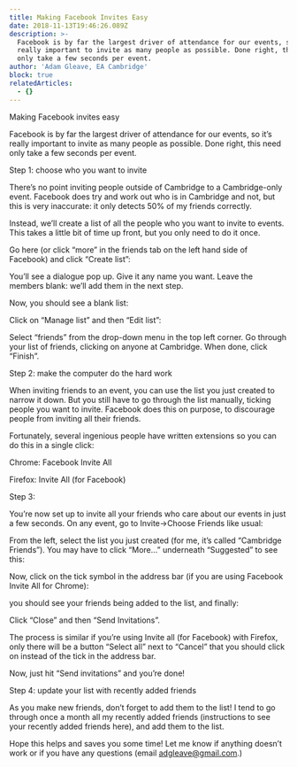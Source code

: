 ```yaml
---
title: Making Facebook Invites Easy
date: 2018-11-13T19:46:26.089Z
description: >-
  Facebook is by far the largest driver of attendance for our events, so it’s
  really important to invite as many people as possible. Done right, this need
  only take a few seconds per event.
author: 'Adam Gleave, EA Cambridge'
block: true
relatedArticles:
  - {}
---
```

Making Facebook invites easy

Facebook is by far the largest driver of attendance for our events, so it’s really important to invite as many people as possible. Done right, this need only take a few seconds per event.



Step 1: choose who you want to invite

There’s no point inviting people outside of Cambridge to a Cambridge-only event. Facebook does try and work out who is in Cambridge and not, but this is very inaccurate: it only detects 50% of my friends correctly.



Instead, we’ll create a list of all the people who you want to invite to events. This takes a little bit of time up front, but you only need to do it once.



Go here (or click “more” in the friends tab on the left hand side of Facebook) and click “Create list”:



You’ll see a dialogue pop up. Give it any name you want. Leave the members blank: we’ll add them in the next step.





Now, you should see a blank list:



Click on “Manage list” and then “Edit list”:



Select “friends” from the drop-down menu in the top left corner. Go through your list of friends, clicking on anyone at Cambridge. When done, click “Finish”.

Step 2: make the computer do the hard work

When inviting friends to an event, you can use the list you just created to narrow it down. But you still have to go through the list manually, ticking people you want to invite. Facebook does this on purpose, to discourage people from inviting all their friends.



Fortunately, several ingenious people have written extensions so you can do this in a single click:

Chrome: Facebook Invite All

Firefox: Invite All (for Facebook)



Step 3:

You’re now set up to invite all your friends who care about our events in just a few seconds. On any event, go to Invite->Choose Friends like usual:



From the left, select the list you just created (for me, it’s called “Cambridge Friends”). You may have to click “More…” underneath “Suggested” to see this:







Now, click on the tick symbol in the address bar (if you are using Facebook Invite All for Chrome):



you should see your friends being added to the list, and finally:



Click “Close” and then “Send Invitations”.



The process is similar if you’re using Invite all (for Facebook) with Firefox, only there will be a button “Select all” next to “Cancel” that you should click on instead of the tick in the address bar.



Now, just hit “Send invitations” and you’re done!



Step 4: update your list with recently added friends

As you make new friends, don’t forget to add them to the list! I tend to go through once a month all my recently added friends (instructions to see your recently added friends here), and add them to the list.



Hope this helps and saves you some time! Let me know if anything doesn’t work or if you have any questions (email adgleave@gmail.com.)
